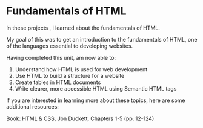 <h1>Fundamentals of HTML</h1>

In these projects , i learned about the fundamentals of HTML.

My goal of this was to get an introduction to the fundamentals of HTML, one of the languages essential to developing websites.

Having completed this unit, am now able to:

<ol>
<li>Understand how HTML is used for web development</li>
<li>Use HTML to build a structure for a website</li>
<li>Create tables in HTML documents</li>
<li>Write clearer, more accessible HTML using Semantic HTML tags</li>
</ol>

If you are interested in learning more about these topics, here are some additional resources:

Book: HTML & CSS, Jon Duckett, Chapters 1-5 (pp. 12-124)
